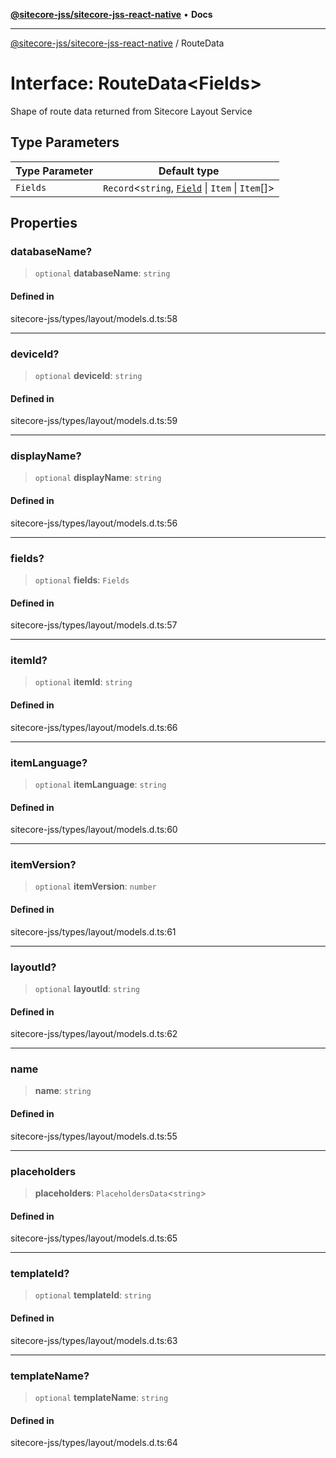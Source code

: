 [**@sitecore-jss/sitecore-jss-react-native**](../README.md) • **Docs**

***

[@sitecore-jss/sitecore-jss-react-native](../README.md) / RouteData

# Interface: RouteData\<Fields\>

Shape of route data returned from Sitecore Layout Service

## Type Parameters

| Type Parameter | Default type |
| ------ | ------ |
| `Fields` | `Record`\<`string`, [`Field`](Field.md) \| `Item` \| `Item`[]\> |

## Properties

### databaseName?

> `optional` **databaseName**: `string`

#### Defined in

sitecore-jss/types/layout/models.d.ts:58

***

### deviceId?

> `optional` **deviceId**: `string`

#### Defined in

sitecore-jss/types/layout/models.d.ts:59

***

### displayName?

> `optional` **displayName**: `string`

#### Defined in

sitecore-jss/types/layout/models.d.ts:56

***

### fields?

> `optional` **fields**: `Fields`

#### Defined in

sitecore-jss/types/layout/models.d.ts:57

***

### itemId?

> `optional` **itemId**: `string`

#### Defined in

sitecore-jss/types/layout/models.d.ts:66

***

### itemLanguage?

> `optional` **itemLanguage**: `string`

#### Defined in

sitecore-jss/types/layout/models.d.ts:60

***

### itemVersion?

> `optional` **itemVersion**: `number`

#### Defined in

sitecore-jss/types/layout/models.d.ts:61

***

### layoutId?

> `optional` **layoutId**: `string`

#### Defined in

sitecore-jss/types/layout/models.d.ts:62

***

### name

> **name**: `string`

#### Defined in

sitecore-jss/types/layout/models.d.ts:55

***

### placeholders

> **placeholders**: `PlaceholdersData`\<`string`\>

#### Defined in

sitecore-jss/types/layout/models.d.ts:65

***

### templateId?

> `optional` **templateId**: `string`

#### Defined in

sitecore-jss/types/layout/models.d.ts:63

***

### templateName?

> `optional` **templateName**: `string`

#### Defined in

sitecore-jss/types/layout/models.d.ts:64
